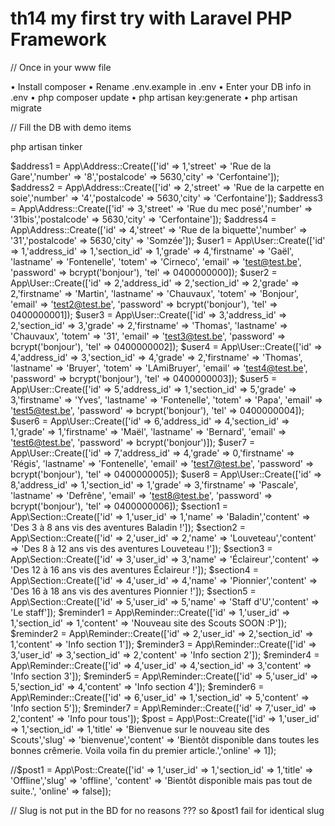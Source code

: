 # th14 my first try with Laravel PHP Framework

// Once in your www file

• Install composer
• Rename .env.example in .env
• Enter your DB info in .env
• php composer update
• php artisan key:generate
• php artisan migrate

// Fill the DB with demo items

php artisan tinker

$address1 = App\Address::Create(['id' => 1,'street' => 'Rue de la Gare','number' => '8','postalcode' => 5630,'city' => 'Cerfontaine']);
$address2 = App\Address::Create(['id' => 2,'street' => 'Rue de la carpette en soie','number' => '4','postalcode' => 5630,'city' => 'Cerfontaine']);
$address3 = App\Address::Create(['id' => 3,'street' => 'Rue du mec posé','number' => '31bis','postalcode' => 5630,'city' => 'Cerfontaine']);
$address4 = App\Address::Create(['id' => 4,'street' => 'Rue de la biquette','number' => '31','postalcode' => 5630,'city' => 'Somzée']);
$user1 = App\User::Create(['id' => 1,'address_id' => 1,'section_id' => 1,'grade' => 4,'firstname' => 'Gaël', 'lastname' => 'Fontenelle', 'totem' => 'Cirneco', 'email' => 'test@test.be', 'password' => bcrypt('bonjour'), 'tel' => 0400000000]);
$user2 = App\User::Create(['id' => 2,'address_id' => 2,'section_id' => 2,'grade' => 2,'firstname' => 'Martin', 'lastname' => 'Chauvaux', 'totem' => 'Bonjour', 'email' => 'test2@test.be', 'password' => bcrypt('bonjour'), 'tel' => 0400000001]);
$user3 = App\User::Create(['id' => 3,'address_id' => 2,'section_id' => 3,'grade' => 2,'firstname' => 'Thomas', 'lastname' => 'Chauvaux', 'totem' => '31', 'email' => 'test3@test.be', 'password' => bcrypt('bonjour'), 'tel' => 0400000002]);
$user4 = App\User::Create(['id' => 4,'address_id' => 3,'section_id' => 4,'grade' => 2,'firstname' => 'Thomas', 'lastname' => 'Bruyer', 'totem' => 'LAmiBruyer', 'email' => 'test4@test.be', 'password' => bcrypt('bonjour'), 'tel' => 0400000003]);
$user5 = App\User::Create(['id' => 5,'address_id' => 1,'section_id' => 5,'grade' => 3,'firstname' => 'Yves', 'lastname' => 'Fontenelle', 'totem' => 'Papa', 'email' => 'test5@test.be', 'password' => bcrypt('bonjour'), 'tel' => 0400000004]);
$user6 = App\User::Create(['id' => 6,'address_id' => 4,'section_id' => 1,'grade' => 1,'firstname' => 'Maël', 'lastname' => 'Bernard', 'email' => 'test6@test.be', 'password' => bcrypt('bonjour')]);
$user7 = App\User::Create(['id' => 7,'address_id' => 4,'grade' => 0,'firstname' => 'Régis', 'lastname' => 'Fontenelle', 'email' => 'test7@test.be', 'password' => bcrypt('bonjour'), 'tel' => 0400000005]);
$user8 = App\User::Create(['id' => 8,'address_id' => 1,'section_id' => 1,'grade' => 3,'firstname' => 'Pascale', 'lastname' => 'Defrêne', 'email' => 'test8@test.be', 'password' => bcrypt('bonjour'), 'tel' => 0400000006]);
$section1 = App\Section::Create(['id' => 1,'user_id' => 1,'name' => 'Baladin','content' => 'Des 3 à 8 ans vis des aventures Baladin !']);
$section2 = App\Section::Create(['id' => 2,'user_id' => 2,'name' => 'Louveteau','content' => 'Des 8 à 12 ans vis des aventures Louveteau !']);
$section3 = App\Section::Create(['id' => 3,'user_id' => 3,'name' => 'Éclaireur','content' => 'Des 12 à 16 ans vis des aventures Éclaireur !']);
$section4 = App\Section::Create(['id' => 4,'user_id' => 4,'name' => 'Pionnier','content' => 'Des 16 à 18 ans vis des aventures Pionnier !']);
$section5 = App\Section::Create(['id' => 5,'user_id' => 5,'name' => 'Staff d\'U','content' => 'Le staff']);
$reminder1 = App\Reminder::Create(['id' => 1,'user_id' => 1,'section_id' => 1,'content' => 'Nouveau site des Scouts SOON :P']);
$reminder2 = App\Reminder::Create(['id' => 2,'user_id' => 2,'section_id' => 1,'content' => 'Info section 1']);
$reminder3 = App\Reminder::Create(['id' => 3,'user_id' => 3,'section_id' => 2,'content' => 'Info section 2']);
$reminder4 = App\Reminder::Create(['id' => 4,'user_id' => 4,'section_id' => 3,'content' => 'Info section 3']);
$reminder5 = App\Reminder::Create(['id' => 5,'user_id' => 5,'section_id' => 4,'content' => 'Info section 4']);
$reminder6 = App\Reminder::Create(['id' => 6,'user_id' => 1,'section_id' => 5,'content' => 'Info section 5']);
$reminder7 = App\Reminder::Create(['id' => 7,'user_id' => 2,'content' => 'Info pour tous']);
$post = App\Post::Create(['id' => 1,'user_id' => 1,'section_id' => 1,'title' => 'Bienvenue sur le nouveau site des Scouts','slug' => 'bienvenue','content' => 'Bientôt disponible dans toutes les bonnes crêmerie. Voila voila fin du premier article.','online' => 1]);

//$post1 = App\Post::Create(['id' => 1,'user_id' => 1,'section_id' => 1,'title' => 'Offline','slug' => 'offline', 'content' => 'Bientôt disponible mais pas tout de suite.', 'online' => false]);

// Slug is not put in the BD for no reasons ??? so &post1 fail for identical slug
